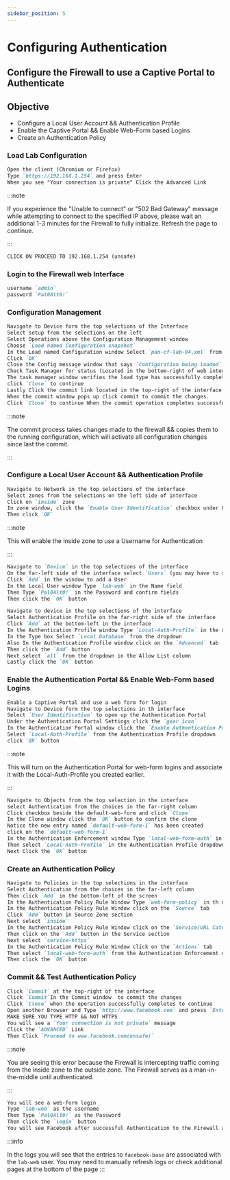 ```yaml
---
sidebar_position: 5
---
```


# Configuring Authentication

## Configure the Firewall to use a Captive Portal to Authenticate

## Objective
- Configure a Local User Account && Authentication Profile
- Enable the Captive Portal && Enable Web-Form based Logins
- Create an Authentication Policy

### Load Lab Configuration
```md 
Open the client (Chromium or Firefox)
Type `https://192.168.1.254` and press Enter
When you see "Your connection is private" Click the Advanced Link
```

:::note

If you experience the "Unable to connect" or "502 Bad Gateway" message while attempting to connect to the specified IP above, please wait an additional 1-3 minutes for the Firewall to fully initialize. Refresh the page to continue.

:::

```md
CLICK ON PROCEED TO 192.168.1.254 (unsafe)
```

### Login to the Firewall web Interface
```md 
username `admin`
password `Pal0Alt0!`
```

### Configuration Management
```md 
Navigate to Device form the top selections of the Interface
Select setup from the selections on the left 
Select Operations above the Configuration Management window
Choose `Load named Configuration snapshot`
In the Load named Configuration window Select `pan-cf-lab-04.xml` from the dropdown
Click `OK`
Close the Config message window that says `Configuration being loaded`
Check Task Manager for status (Located in the bottom-right of web interface)
The task manager window verifies the load type has successfully completed
click `Close` to continue
Lastly Click the commit link located in the top-right of the interface
When the commit window pops up click commit to commit the changes.
Click `Close` to continue When the commit operation completes successfully 
```

:::note

The commit process takes changes made to the firewall && copies them to the running configuration, which will activate all configuration changes since last the commit.

:::

### Configure a Local User Account && Authentication Profile
```md 
Navigate to Network in the top selections of the interface
Select zones from the selections on the left side of interface
Click on `inside` zone
In zone window, click the `Enable User Identification` checkbox under User Identification ACL
Then click `OK`
```

:::note

This will enable the inside zone to use a Username for Authentication

:::


```md
Navigate to `Device` in the top selections of the interface
On the far-left side of the interface select `Users` (you may have to scroll down)
Click `Add` in the window to add a User
In the Local User window Type `lab-web` in the Name field
Then Type `Pal0Alt0!` in the Password and confirm fields
Then click the `OK` button
```

```md
Navigate to device in the top selections of the interface
Select Authentication Profile on the far-right side of the interface
Click `Add` at the bottom-left in the interface 
In the Authentication Profile window Type `Local-Auth-Profile` in the name field
In the Type box Select `Local Database` from the dropdown
Also In the Authentication Profile window click on the `Advanced` tab
Then click the `Add` button
Next select `all` from the dropdown in the Allow List column
Lastly click the `OK` button
```

### Enable the Authentication Portal && Enable Web-Form based Logins
```md 
Enable a Captive Portal and use a web form for login
Navigate to Device form the top selections in th interface
Select `User Identification` to open up the Authentication Portal
Under the Authentication Portal Settings click the `gear icon`
In the Authentication Portal window click the `Enable Authentication Portal` checkbox
Select `Local-Auth-Profile` from the Authentication Profile dropdown
click `OK` button
```

:::note

This will turn on the Authentication Portal for web-form logins and associate it with the Local-Auth-Profile you created earlier.

:::

```md
Navigate to Objects from the top selection in the interface
select Authentication from the choices in the far-right column
Click checkbox beside the default-web-form and click `Clone`
In the Clone window click the `OK` button to confirm the clone
Notice the new entry named `default-web-form-1` has been created
click on the `default-web-form-1`
In the Authentication Enforcement window Type `local-web-form-auth` in the Name field
Then select `Local-Auth-Profile` in the Authentication Profile dropdown
Next Click the `OK` button
```

### Create an Authentication Policy
```md 
Navigate to Policies in the top selections in the interface
Select Authentication from the choices in the far-left column
Then click `Add` in the bottom-left of the screen
In the Authentication Policy Rule Window Type `web-form-policy` in th name field
In the Authentication Policy Rule Window click on the `Source` tab
Click `Add` button in Source Zone section
Next select `inside`
In the Authentication Policy Rule Window click on the `Service/URL Category` tab
Then click on the `Add` button in the Service section
Next select `service-https`
In the Authentication Policy Rule Window click on the `Actions` tab
Then select `local-web-form-auth` from the Authentication Enforcement dropdown
Then click the `OK` button
```

### Commit && Test Authentication Policy
```md 
Click `Commit` at the top-right of the interface
Click `Commit`In the Commit window  to commit the changes
Click `Close` when the operation successfully completes to continue
Open another Browser and Type `http://www.facebook.com` and press `Enter`
MAKE SURE YOU TYPE HTTP && NOT HTTPS
You will see a `Your connection is not private` message
Click the `ADVANCED` Link
Then Click `Proceed to www.facebook.com(unsafe)`
```

:::note

You are seeing this error because the Firewall is intercepting traffic coming from the inside zone to the outside zone. The Firewall serves as a man-in-the-middle until authenticated.

:::


```md
You will see a web-form login
Type `lab-web` as the username
Then Type `Pal0Alt0!` as the Password
Then click the `login` button
You will see Facebook after successful Authentication to the Firewall as `lab-web`
```

:::info

In the logs you will see that the entries to `facebook-base` are associated with the `lab-web` user. You may need to manually refresh logs or check additional pages at the bottom of the page
:::








